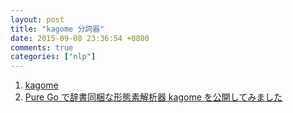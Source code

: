 ```yaml
---
layout: post
title: "kagome 分詞器"
date: 2015-09-08 23:36:54 +0800
comments: true
categories: ["nlp"]
---
```



<!-- more -->

1. [kagome]
2. [Pure Go で辞書同梱な形態素解析器 kagome を公開してみました]

[kagome]:https://github.com/ikawaha/kagome
[Pure Go で辞書同梱な形態素解析器 kagome を公開してみました]:http://qiita.com/ikawaha/items/ff27ac03e22b7f36811b